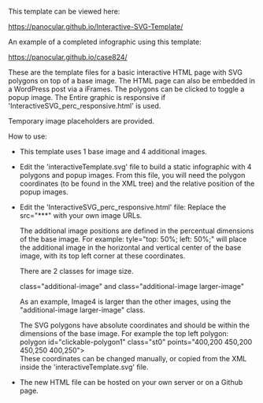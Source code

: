 This template can be viewed here: 

https://panocular.github.io/Interactive-SVG-Template/

An example of a completed infographic using this template: 

https://panocular.github.io/case824/

These are the template files for a basic interactive HTML page with SVG polygons on top of a base image. The HTML page can also be embedded in a WordPress post via a iFrames.
The polygons can be clicked to toggle a popup image.
The Entire graphic is responsive if 'InteractiveSVG_perc_responsive.html' is used.

Temporary image placeholders are provided. 

How to use:

* This template uses 1 base image and 4 additional images.

* Edit the 'interactiveTemplate.svg' file to build a static infographic with 4 polygons and popup images. From this file, you will need the polygon coordinates (to be found in the XML tree) and the relative position of the popup images.

* Edit the 'InteractiveSVG_perc_responsive.html' file:
    Replace the src="***" with your own image URLs.

    The additional image positions are defined in the percentual dimensions of the base image.
    For example: tyle="top: 50%; left: 50%;" will place the additional image in the horizontal and vertical center of the base image, with its top left corner at these coordinates.

    There are 2 classes for image size. 

    class="additional-image" and class="additional-image larger-image"

    As an example, Image4 is larger than the other images, using the "additional-image larger-image" class.

    The SVG polygons have absolute coordinates and should be within the dimensions of the base image.
    For example the top left polygon: polygon id="clickable-polygon1" class="st0" points="400,200 450,200 450,250 400,250"></polygon>  
    These coordinates can be changed manually, or copied from the XML inside the 'interactiveTemplate.svg' file.

* The new HTML file can be hosted on your own server or on a Github page.
